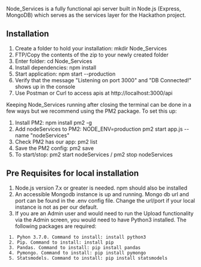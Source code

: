 Node_Services is a fully functional api server built in Node.js (Express, MongoDB) which serves as the services layer for the Hackathon project.

## Installation
1. Create a folder to hold your installation: mkdir Node_Services
2. FTP/Copy the contents of the zip to your newly created folder
3. Enter folder: cd Node_Services
4. Install dependencies: npm install
5. Start application: npm start --production
6. Verify that the message "Listening on port 3000" and "DB Connected!" shows up in the console
7. Use Postman or Curl to access apis at http://localhost:3000/api

Keeping Node_Services running after closing the terminal can be done in a few ways but we recommend using the PM2 package. To set this up:

1. Install PM2: npm install pm2 -g
2. Add nodeServices to PM2: NODE_ENV=production pm2 start app.js --name "nodeServices"
3. Check PM2 has our app: pm2 list
4. Save the PM2 config: pm2 save
5. To start/stop: pm2 start nodeServices / pm2 stop nodeServices

## Pre Requisites for local installation
   1. Node.js version 7.x or greater is needed. npm should also be installed
   2. An accessible Mongodb instance is up and running. Mongo db url and port can be found in the .env config file. Change the url/port if your local instance is not as per our default.
   3. If you are an Admin user and would need to run the Upload functionality via the Admin screen, you would need to have Python3 installed. The following packages are required:

     1. Pyhon 3.7.0. Command to install: install python3
     2. Pip. Command to install: install pip
     3. Pandas. Command to install: pip install pandas
     4. Pymongo. Command to install: pip install pymongo
     5. Statsmodels. Command to install: pip install statsmodels